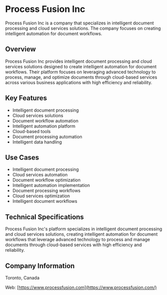 # Process Fusion Inc

Process Fusion Inc is a company that specializes in intelligent document processing and cloud services solutions. The company focuses on creating intelligent automation for document workflows.

## Overview

Process Fusion Inc provides intelligent document processing and cloud services solutions designed to create intelligent automation for document workflows. Their platform focuses on leveraging advanced technology to process, manage, and optimize documents through cloud-based services across various business applications with high efficiency and reliability.

## Key Features

- Intelligent document processing
- Cloud services solutions
- Document workflow automation
- Intelligent automation platform
- Cloud-based tools
- Document processing automation
- Intelligent data handling

## Use Cases

- Intelligent document processing
- Cloud services automation
- Document workflow optimization
- Intelligent automation implementation
- Document processing workflows
- Cloud services optimization
- Intelligent document workflows

## Technical Specifications

Process Fusion Inc's platform specializes in intelligent document processing and cloud services solutions, creating intelligent automation for document workflows that leverage advanced technology to process and manage documents through cloud-based services with high efficiency and reliability.

## Company Information

Toronto, Canada

Web: [https://www.processfusion.com](https://www.processfusion.com/) 